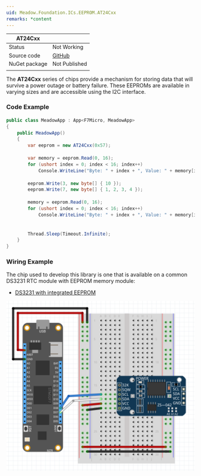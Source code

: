 ```yaml
---
uid: Meadow.Foundation.ICs.EEPROM.AT24Cxx
remarks: *content
---
```


| AT24Cxx       |             |
|---------------|-------------|
| Status        | Not Working |
| Source code   | [GitHub](https://github.com/WildernessLabs/Meadow.Foundation/tree/master/Source/Meadow.Foundation.Peripherals/ICs.EEPROM.AT24Cxx) |
| NuGet package | Not Published |
| | |

The **AT24Cxx** series of chips provide a mechanism for storing data that will survive a power outage or battery failure.  These EEPROMs are available in varying sizes and are accessible using the I2C interface.

### Code Example

```csharp
public class MeadowApp : App<F7Micro, MeadowApp>
{
    public MeadowApp()
    {
        var eeprom = new AT24Cxx(0x57);

        var memory = eeprom.Read(0, 16);
        for (ushort index = 0; index < 16; index++)
            Console.WriteLine("Byte: " + index + ", Value: " + memory[index]);

        eeprom.Write(3, new byte[] { 10 });
        eeprom.Write(7, new byte[] { 1, 2, 3, 4 });
        
        memory = eeprom.Read(0, 16);
        for (ushort index = 0; index < 16; index++)
            Console.WriteLine("Byte: " + index + ", Value: " + memory[index]);
        

        Thread.Sleep(Timeout.Infinite);
    }
}
```

### Wiring Example

The chip used to develop this library is one that is available on a common DS3231 RTC module with EEPROM memory module:

* [DS3231 with integrated EEPROM](https://www.amazon.com/s/ref=nb_sb_noss?url=search-alias%3Daps&field-keywords=ds3231)

![](../../API_Assets/Meadow.Foundation.ICs.EEPROM.AT24Cxx/AT24Cxx.svg)